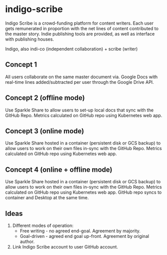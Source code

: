 # indigo-scribe
Indigo Scribe is a crowd-funding platform for content writers.
Each user gets remunerated in proportion with the net lines of content contributed to the 
master story.
Indie publishing tools are provided, as well as interface with publishing houses.

Indigo, also indi-co (independent collaboration)  + scribe (writer)

## Concept 1
All users collaborate on the same master document via. Google Docs 
with real-time lines added/subtracted per user through the Google Drive API.

## Concept 2 (offline mode)
Use Sparkle Share to allow users to set-up local docs that sync with the GitHub Repo.
Metrics calculated on GitHub repo using Kubernetes web app.

## Concept 3 (online mode)
Use Sparkle Share hosted in a container (persistent disk or GCS backup) to allow users 
to work on their own files in-sync with the GitHub Repo. Metrics calculated on GitHub repo
using Kubernetes web app.

## Concept 4 (online + offline mode)
Use Sparkle Share hosted in a container (persistent disk or GCS backup) to allow users 
to work on their own files in-sync with the GitHub Repo. Metrics calculated on GitHub repo
using Kubernetes web app. GitHub repo syncs to container and Desktop at the same time.

## Ideas

1) Different modes of operation:
    * Free writing - no agreed end-goal. Agreement by majority.
    * Goal-driven - agreed end goal up-front. Agreement by original author.
2) Link Indigo Scribe account to user GitHub account.